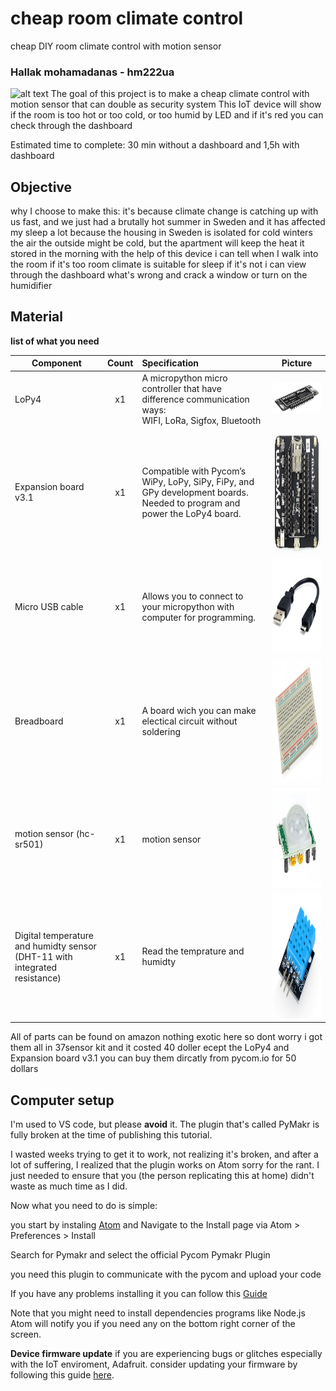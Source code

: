 # cheap room climate control
cheap DIY room climate control with motion sensor
### Hallak mohamadanas - hm222ua
![alt text](https://github.com/anass98h/cheap-room-climate-control-/blob/main/imges/IMG_20220804_030602.jpg?raw=true)
The goal of this project is to make a cheap climate control with motion sensor that can double as security system
This IoT device will show if the room is too hot or too cold, or too humid by LED and if it's red you can check through the dashboard

Estimated time to complete: 30 min without a dashboard and 1,5h with dashboard

## Objective
why I choose to make this: it's because climate change is catching up with us fast, and we just had a brutally hot summer
in Sweden and it has affected my sleep a lot because the housing in Sweden is isolated for cold winters the air
the outside might be cold, but the apartment will keep the heat it stored in the morning
with the help of this device i can tell when I walk into the room if it's too room climate is suitable for sleep
if it's not i can view through the dashboard what's wrong and crack a window or turn on the humidifier


## Material
**list of what you need**

| Component                                                      | Count | Specification | Picture |
|---------------------------------------------|:-----:|:------|---------|
| LoPy4                                                          |   x1  |A micropython micro controller that have difference communication ways: <br>WIFI, LoRa, Sigfox, Bluetooth |<img src="imges/loby.jpg" width="auto" height="auto" />|
| Expansion board v3.1                                           |   x1  |Compatible with Pycom’s WiPy, LoPy, SiPy, FiPy, and GPy development boards. Needed to program and power the LoPy4 board.|<img src="imges/Expans.png" width="200" height="200" />|
| Micro USB cable                                                |   x1  |Allows you to connect to your micropython with computer for programming.|<img src="imges/micorusb.jpg" width="200" height="150" />|
| Breadboard                                                     |   x1  |A board wich you can make electical circuit without soldering|<img src="imges/breadboard.jpg" width="200" height="200" />|
| motion sensor (hc-sr501)                            |   x1  |motion sensor|<img src="imges/download%20(2).jpg" width="200" height="160" />|
| Digital temperature and humidty sensor (DHT-11 with integrated resistance) |   x1  |Read the temprature and humidty|<img src="imges/dht11.jpg" width="200" height="200" />|
All of parts can be found on amazon nothing exotic here so dont worry i got them all in 37sensor kit and it costed 40 doller ecept the LoPy4 and Expansion board v3.1 you can buy them dircatly from pycom.io for 50 dollars

## Computer setup
I'm used to VS code, but please **avoid** it. The plugin that's called PyMakr is fully broken at the time of publishing this tutorial. 

I wasted weeks trying to get it to work, not realizing it's broken, and after a lot of suffering, I realized that the plugin works on Atom 
sorry for the rant. I just needed to ensure that you (the person replicating this at home) didn't waste as much time as I did.

Now what you need to do is simple:

you start by instaling [Atom](https://flight-manual.atom.io/getting-started/sections/installing-atom/) and Navigate to the Install page via Atom > Preferences > Install

Search for Pymakr and select the official Pycom Pymakr Plugin

you need this plugin to communicate with the pycom and upload your code 

If you have any problems installing it you can follow this [Guide](https://docs.pycom.io/gettingstarted/software/atom/)

Note that you might need to install dependencies programs like Node.js Atom will notify you if you need any on the bottom right corner of the screen. 


**Device firmware update**
if you are experiencing bugs or glitches especially with the IoT enviroment, Adafruit. consider updating your firmware by following this guide [here](https://docs.pycom.io/updatefirmware/device/).
